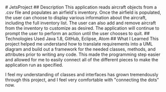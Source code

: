 #   JetsProject   # #   D e s c r i p t i o nThis application reads aircraft objects from a .csv file and populates an airfield's inventory. Once the airfield is populated, the user can choose to display various information about the aircraft, including the full inventory list. The user can also add and remove aircraft from the inventory to customize as desired. The application will continue to prompt the user to perform an action until the user chooses to quit.    # #   T e c h n o l o g i e s   U s e d  J a v a 1.8, GitHub, Eclipse, Atom  # #   W h a t   I   L e a r n e d  This project helped me understand how to translate requirements into a UML diagram and build out a framework for the needed classes, methods, and attributes prior to writing any code. This made the programming step easier and allowed for me to easily connect all of the different pieces to make the application run as specified.I feel my understanding of classes and interfaces has grown tremendously through this project, and I feel very comfortable with "connecting the dots" now.